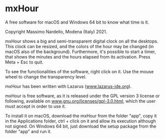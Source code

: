 # mxHour

A free software for macOS and Windows 64 bit to know what time is it.

Copyright Massimo Nardello, Modena (Italy) 2021.

mxHour shows a big and semi-transparent digital clock on all the desktops. This clock can be resized, and the colors of the hour may be changed (in macOS also of the background). Furthermore, it's possible to start a timer, that shows the minutes and the hours elapsed from its activation. Press Meta + Esc to quit.

To see the functionalities of the software, right click on it. Use the mouse wheel to change the transparency level.

mxHour has been written with Lazarus (www.lazarus-ide.org).

mxHour is free software, as it is released under the GPL version 3 license or following, available on www.gnu.org/licenses/gpl-3.0.html, which the user must accept in order to use it.

To install it on macOS, download the mxHour from the folder "app", copy it in the Applications folder, ctrl + click on it and allow its execution although not signed. On Windows 64 bit, just download the setup package from the folder "app" and run it.
